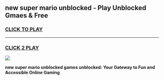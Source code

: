 
## new super mario unblocked - Play Unblocked Gmaes & Free
<h3>
<a href="https://news.freeplayer.one?title=new_super_mario_unblocked&ref=23F">CLICK TO PLAY</a></h3>
<hr>

<h3>
<a href="https://news.freeplayer.one?title=new_super_mario_unblocked&ref=23F">CLICK 2 PLAY</a>
  
</h3>

<a href="https://news.freeplayer.one?title=new_super_mario_unblocked&ref=23F/"><img src="https://clearcache.store/games.png"></a>


**new super mario unblocked games unblocked: Your Gateway to Fun and Accessible Online Gaming**
